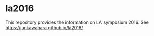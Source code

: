 # la2016

This repository provides the information on LA symposium 2016.
See https://junkawahara.github.io/la2016/
